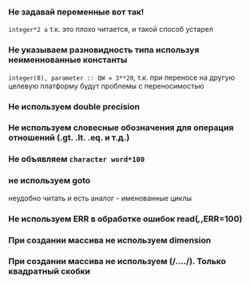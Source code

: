 ### Не задавай переменные вот так!
`integer*2 a` т.к. это плохо читается, и такой способ устарел
### Не указываем разновидность типа используя неименнованные константы
`integer(8), parameter :: QW = 3**20`, т.к. при переносе на другую целевую платформу будут проблемы с переносимостью

### Не используем double precision

### Не используем словесные обозначения для операция отношений (.gt. .lt. .eq. и т.д.)

### Не объявляем `character word*100`

###  не используем goto
неудобно читать и есть аналог - именованные циклы

### Не используем ERR в обработке ошибок read(*,*,ERR=100)

### При создании массива не используем dimension

### При создании массива не используем (/..../). Только квадратный скобки
